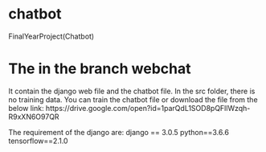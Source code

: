 # chatbot
FinalYearProject(Chatbot)

<h1>The in the branch webchat</h1>
It contain the django web file and the chatbot file. In the src folder, there is no training data. You can train the chatbot file or download the file from the below link:
https://drive.google.com/open?id=1parQdL1SOD8pQFllWzqh-R9xXN6O97QR

The requirement of the django are:
django == 3.0.5
python==3.6.6
tensorflow==2.1.0
